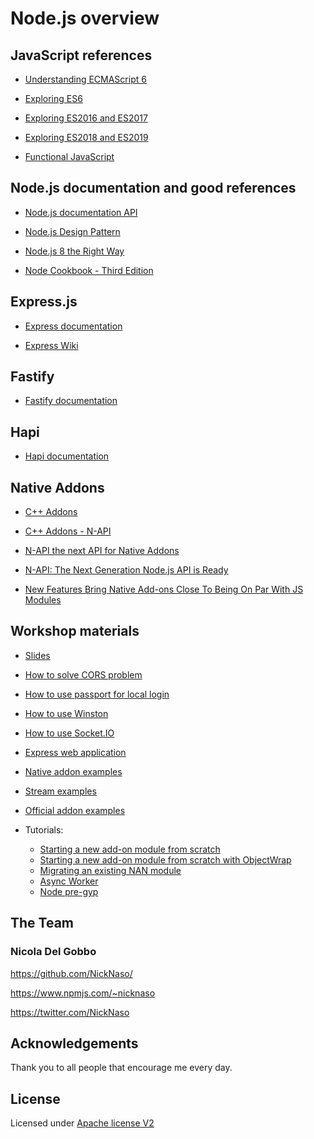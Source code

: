 # Node.js overview

## JavaScript references

- [Understanding ECMAScript 6](https://leanpub.com/understandinges6/read)

- [Exploring ES6](http://exploringjs.com/es6/)

- [Exploring ES2016 and ES2017](http://exploringjs.com/es2016-es2017.html)

- [Exploring ES2018 and ES2019](http://exploringjs.com/es2018-es2019/index.html)

- [Functional JavaScript](https://www.manning.com/books/functional-programming-in-javascript)

## Node.js documentation and good references

- [Node.js documentation API](https://nodejs.org/dist/latest/docs/api/)

- [Node.js Design Pattern](https://www.packtpub.com/web-development/nodejs-design-patterns-second-edition)

- [Node.js 8 the Right Way](https://pragprog.com/book/jwnode2/node-js-8-the-right-way)

- [Node Cookbook - Third Edition](https://www.packtpub.com/web-development/node-cookbook-third-edition)

## Express.js

- [Express documentation](http://expressjs.com/)

- [Express Wiki](https://github.com/expressjs/express/wiki)

## Fastify

- [Fastify documentation](https://www.fastify.io/)

## Hapi

- [Hapi documentation](https://hapijs.com/)

## Native Addons

- [C++ Addons](https://nodejs.org/dist/latest/docs/api/addons.html)

- [C++ Addons - N-API](https://nodejs.org/dist/latest/docs/api/n-api.html)

- [N-API the next API for Native Addons](https://youtu.be/-Oniup60Afs)

- [N-API: The Next Generation Node.js API is Ready](https://www.youtube.com/watch?v=BrJcsYjp8Nw)

- [New Features Bring Native Add-ons Close To Being On Par With JS Modules](https://medium.com/the-node-js-collection/new-features-bring-native-add-ons-close-to-being-on-par-with-js-modules-cd4f9b8e4b4)

## Workshop materials

- [Slides](/slides)

- [How to solve CORS problem](express-cors)

- [How to use passport for local login](passport-local-how-to)

- [How to use Winston](express-winston-logger)

- [How to use Socket.IO](express-socket-io)

- [Express web application](express-example)

- [Native addon examples](addon)

- [Stream examples](https://github.com/lmammino/streams-examples)

- [Official addon examples](https://github.com/nodejs/node-addon-examples)

- Tutorials:
    - [Starting a new add-on module from scratch](https://napi.inspiredware.com/getting-started/first.html)
    - [Starting a new add-on module from scratch with ObjectWrap](https://napi.inspiredware.com/getting-started/objectwrap.html)
    - [Migrating an existing NAN module](https://napi.inspiredware.com/getting-started/migration.html)
    - [Async Worker](https://napi.inspiredware.com/special-topics/asyncworker.html)
    - [Node pre-gyp](https://napi.inspiredware.com/special-topics/node-pre-gyp.html)

## The Team

### Nicola Del Gobbo

<https://github.com/NickNaso/>

<https://www.npmjs.com/~nicknaso>

<https://twitter.com/NickNaso>

<a name="acknowledgements"></a>

## Acknowledgements

Thank you to all people that encourage me every day.

<a name="license"></a>

## License

Licensed under [Apache license V2](./LICENSE)
